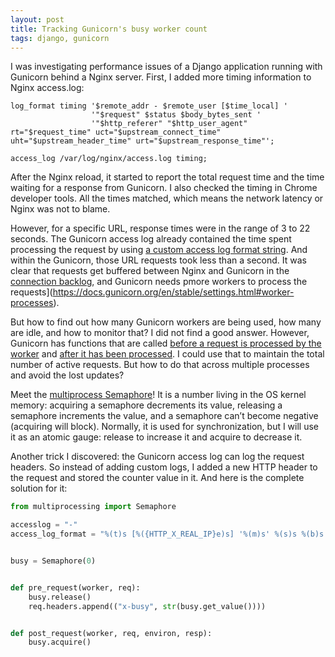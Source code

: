 ```yaml
---
layout: post
title: Tracking Gunicorn's busy worker count
tags: django, gunicorn
---
```


I was investigating performance issues of a Django application running with Gunicorn behind a Nginx server. First, I added more timing information to Nginx access.log:

```
log_format timing '$remote_addr - $remote_user [$time_local] '
                  '"$request" $status $body_bytes_sent '
                  '"$http_referer" "$http_user_agent" rt="$request_time" uct="$upstream_connect_time" uht="$upstream_header_time" urt="$upstream_response_time"';

access_log /var/log/nginx/access.log timing;
```

After the Nginx reload, it started to report the total request time and the time waiting for a response from Gunicorn. I also checked the timing in Chrome developer tools. All the times matched, which means the network latency or Nginx was not to blame.

However, for a specific URL, response times were in the range of 3 to 22 seconds. The Gunicorn access log already contained the time spent processing the request by using [a custom access log format string](https://docs.gunicorn.org/en/stable/settings.html#access-log-format).  And within the Gunicorn, those URL requests took less than a second. It was clear that requests get buffered between Nginx and Gunicorn in the [connection backlog](https://docs.gunicorn.org/en/stable/settings.html#backlog), and Gunicorn needs pmore workers to process the requests](https://docs.gunicorn.org/en/stable/settings.html#worker-processes).

But how to find out how many Gunicorn workers are being used, how many are idle, and how to monitor that? I did not find a good answer. However,  Gunicorn has functions that are called [before a request is processed by the worker](https://docs.gunicorn.org/en/stable/settings.html#pre-request) and [after it has been processed](https://docs.gunicorn.org/en/stable/settings.html#post-request). I could use that to maintain the total number of active requests. But how to do that across multiple processes and avoid the lost updates?

Meet the [multiprocess Semaphore](https://docs.gunicorn.org/en/stable/settings.html#access-log-format)! It is a number living in the OS kernel memory: acquiring a semaphore decrements its value, releasing a semaphore increments the value, and a semaphore can’t become negative (acquiring will block). Normally, it is used for synchronization, but I will use it as an atomic gauge: release to increase it and acquire to decrease it.

Another trick I discovered: the Gunicorn access log can log the request headers. So instead of adding custom logs, I added a new HTTP header to the request and stored the counter value in it. And here is the complete solution for it:


```python
from multiprocessing import Semaphore

accesslog = "-"
access_log_format = "%(t)s [%({HTTP_X_REAL_IP}e)s] '%(m)s' %(s)s %(b)s '%(U)s' '%(q)s' '%(a)s' '%(D)s' busy=%({x-busy}i)s"


busy = Semaphore(0)


def pre_request(worker, req):
    busy.release()
    req.headers.append(("x-busy", str(busy.get_value())))


def post_request(worker, req, environ, resp):
    busy.acquire()
```
